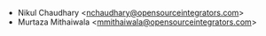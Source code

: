 - Nikul Chaudhary \<<nchaudhary@opensourceintegrators.com>\>
- Murtaza Mithaiwala \<<mmithaiwala@opensourceintegrators.com>\>
